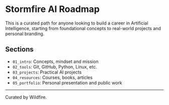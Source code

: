 # Stormfire AI Roadmap

This is a curated path for anyone looking to build a career in Artificial Intelligence, starting from foundational concepts to real-world projects and personal branding.

## Sections

- `01_intro`: Concepts, mindset and mission
- `02_tools`: Git, GitHub, Python, Linux, etc.
- `03_projects`: Practical AI projects
- `04_resources`: Courses, books, articles
- `05_portfolio`: Personal presentation and public work

---

Curated by Wildfire.
